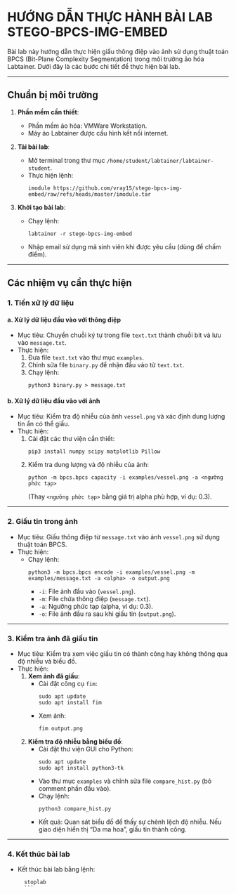 # HƯỚNG DẪN THỰC HÀNH BÀI LAB STEGO-BPCS-IMG-EMBED

Bài lab này hướng dẫn thực hiện giấu thông điệp vào ảnh sử dụng thuật toán BPCS (Bit-Plane Complexity Segmentation) trong môi trường ảo hóa Labtainer. Dưới đây là các bước chi tiết để thực hiện bài lab.

---

## Chuẩn bị môi trường

1. **Phần mềm cần thiết**:
   - Phần mềm ảo hóa: VMWare Workstation.
   - Máy ảo Labtainer được cấu hình kết nối internet.

2. **Tải bài lab**:
   - Mở terminal trong thư mục `/home/student/labtainer/labtainer-student`.
   - Thực hiện lệnh:
     ```
     imodule https://github.com/vray15/stego-bpcs-img-embed/raw/refs/heads/master/imodule.tar
     ```

3. **Khởi tạo bài lab**:
   - Chạy lệnh:
     ```
     labtainer -r stego-bpcs-img-embed
     ```
   - Nhập email sử dụng mã sinh viên khi được yêu cầu (dùng để chấm điểm).

---

## Các nhiệm vụ cần thực hiện

### 1. Tiền xử lý dữ liệu

#### a. Xử lý dữ liệu đầu vào với thông điệp
- Mục tiêu: Chuyển chuỗi ký tự trong file `text.txt` thành chuỗi bit và lưu vào `message.txt`.
- Thực hiện:
  1. Đưa file `text.txt` vào thư mục `examples`.
  2. Chỉnh sửa file `binary.py` để nhận đầu vào từ `text.txt`.
  3. Chạy lệnh:
     ```
     python3 binary.py > message.txt
     ```

#### b. Xử lý dữ liệu đầu vào với ảnh
- Mục tiêu: Kiểm tra độ nhiễu của ảnh `vessel.png` và xác định dung lượng tin ẩn có thể giấu.
- Thực hiện:
  1. Cài đặt các thư viện cần thiết:
     ```
     pip3 install numpy scipy matplotlib Pillow
     ```
  2. Kiểm tra dung lượng và độ nhiễu của ảnh:
     ```
     python -m bpcs.bpcs capacity -i examples/vessel.png -a <ngưỡng phức tạp>
     ```
     (Thay `<ngưỡng phức tạp>` bằng giá trị alpha phù hợp, ví dụ: 0.3).

---

### 2. Giấu tin trong ảnh

- Mục tiêu: Giấu thông điệp từ `message.txt` vào ảnh `vessel.png` sử dụng thuật toán BPCS.
- Thực hiện:
  - Chạy lệnh:
    ```
    python3 -m bpcs.bpcs encode -i examples/vessel.png -m examples/message.txt -a <alpha> -o output.png
    ```
    - `-i`: File ảnh đầu vào (`vessel.png`).
    - `-m`: File chứa thông điệp (`message.txt`).
    - `-a`: Ngưỡng phức tạp (alpha, ví dụ: 0.3).
    - `-o`: File ảnh đầu ra sau khi giấu tin (`output.png`).

---

### 3. Kiểm tra ảnh đã giấu tin

- Mục tiêu: Kiểm tra xem việc giấu tin có thành công hay không thông qua độ nhiễu và biểu đồ.
- Thực hiện:
  1. **Xem ảnh đã giấu**:
     - Cài đặt công cụ `fim`:
       ```
       sudo apt update
       sudo apt install fim
       ```
     - Xem ảnh:
       ```
       fim output.png
       ```
  2. **Kiểm tra độ nhiễu bằng biểu đồ**:
     - Cài đặt thư viện GUI cho Python:
       ```
       sudo apt update
       sudo apt install python3-tk
       ```
     - Vào thư mục `examples` và chỉnh sửa file `compare_hist.py` (bỏ comment phần đầu vào).
     - Chạy lệnh:
       ```
       python3 compare_hist.py
       ```
     - Kết quả: Quan sát biểu đồ để thấy sự chênh lệch độ nhiễu. Nếu giao diện hiển thị “Da ma hoa”, giấu tin thành công.

---

### 4. Kết thúc bài lab

- Kết thúc bài lab bằng lệnh:
     ```
       stoplab
       ```
